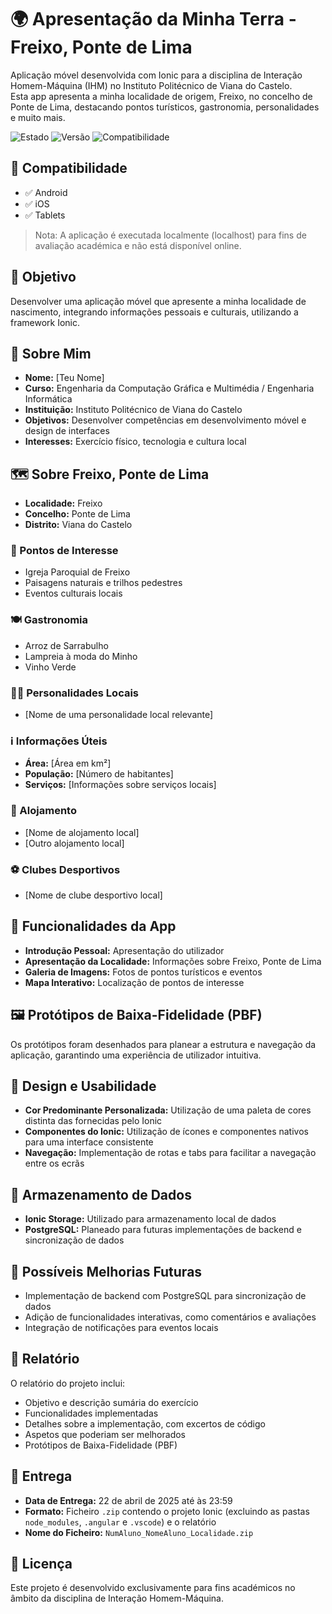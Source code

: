 # 🌍 Apresentação da Minha Terra - Freixo, Ponte de Lima

Aplicação móvel desenvolvida com Ionic para a disciplina de Interação Homem-Máquina (IHM) no Instituto Politécnico de Viana do Castelo.  
Esta app apresenta a minha localidade de origem, Freixo, no concelho de Ponte de Lima, destacando pontos turísticos, gastronomia, personalidades e muito mais.

![Estado](https://img.shields.io/badge/estado-em%20desenvolvimento-green)
![Versão](https://img.shields.io/badge/versão-1.0.0-blue)
![Compatibilidade](https://img.shields.io/badge/compatibilidade-Android%20%7C%20iOS-blue)

## 📱 Compatibilidade

- ✅ Android  
- ✅ iOS  
- ✅ Tablets  

> Nota: A aplicação é executada localmente (localhost) para fins de avaliação académica e não está disponível online.

## 🎯 Objetivo

Desenvolver uma aplicação móvel que apresente a minha localidade de nascimento, integrando informações pessoais e culturais, utilizando a framework Ionic.

## 👤 Sobre Mim

- **Nome:** [Teu Nome]
- **Curso:** Engenharia da Computação Gráfica e Multimédia / Engenharia Informática  
- **Instituição:** Instituto Politécnico de Viana do Castelo  
- **Objetivos:** Desenvolver competências em desenvolvimento móvel e design de interfaces  
- **Interesses:** Exercício físico, tecnologia e cultura local  

## 🗺️ Sobre Freixo, Ponte de Lima

- **Localidade:** Freixo  
- **Concelho:** Ponte de Lima  
- **Distrito:** Viana do Castelo  

### 📌 Pontos de Interesse

- Igreja Paroquial de Freixo  
- Paisagens naturais e trilhos pedestres  
- Eventos culturais locais  

### 🍽️ Gastronomia

- Arroz de Sarrabulho  
- Lampreia à moda do Minho  
- Vinho Verde  

### 🧑‍🎤 Personalidades Locais

- [Nome de uma personalidade local relevante]

### ℹ️ Informações Úteis

- **Área:** [Área em km²]  
- **População:** [Número de habitantes]  
- **Serviços:** [Informações sobre serviços locais]

### 🏨 Alojamento

- [Nome de alojamento local]  
- [Outro alojamento local]

### ⚽ Clubes Desportivos

- [Nome de clube desportivo local]

## 🌟 Funcionalidades da App

- **Introdução Pessoal:** Apresentação do utilizador  
- **Apresentação da Localidade:** Informações sobre Freixo, Ponte de Lima  
- **Galeria de Imagens:** Fotos de pontos turísticos e eventos  
- **Mapa Interativo:** Localização de pontos de interesse  

## 🖼️ Protótipos de Baixa-Fidelidade (PBF)

Os protótipos foram desenhados para planear a estrutura e navegação da aplicação, garantindo uma experiência de utilizador intuitiva.

## 🎨 Design e Usabilidade

- **Cor Predominante Personalizada:** Utilização de uma paleta de cores distinta das fornecidas pelo Ionic  
- **Componentes do Ionic:** Utilização de ícones e componentes nativos para uma interface consistente  
- **Navegação:** Implementação de rotas e tabs para facilitar a navegação entre os ecrãs  

## 💾 Armazenamento de Dados

- **Ionic Storage:** Utilizado para armazenamento local de dados  
- **PostgreSQL:** Planeado para futuras implementações de backend e sincronização de dados  

## 🚀 Possíveis Melhorias Futuras

- Implementação de backend com PostgreSQL para sincronização de dados  
- Adição de funcionalidades interativas, como comentários e avaliações  
- Integração de notificações para eventos locais  

## 📝 Relatório

O relatório do projeto inclui:

- Objetivo e descrição sumária do exercício  
- Funcionalidades implementadas  
- Detalhes sobre a implementação, com excertos de código  
- Aspetos que poderiam ser melhorados  
- Protótipos de Baixa-Fidelidade (PBF)  

## 📂 Entrega

- **Data de Entrega:** 22 de abril de 2025 até às 23:59  
- **Formato:** Ficheiro `.zip` contendo o projeto Ionic (excluindo as pastas `node_modules`, `.angular` e `.vscode`) e o relatório  
- **Nome do Ficheiro:** `NumAluno_NomeAluno_Localidade.zip`  

## 📜 Licença

Este projeto é desenvolvido exclusivamente para fins académicos no âmbito da disciplina de Interação Homem-Máquina.
